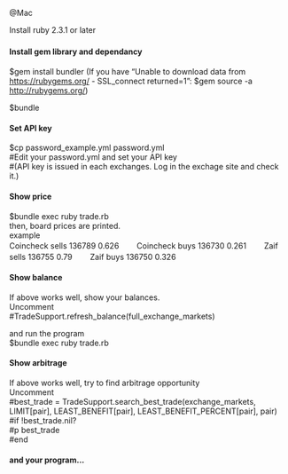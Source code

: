 @Mac

Install ruby 2.3.1 or later

#### Install gem library and dependancy　　
$gem install bundler
(If you have “Unable to download data from https://rubygems.org/ - SSL_connect returned=1”: $gem source -a http://rubygems.org/)  

$bundle

#### Set API key
$cp password_example.yml password.yml  
#Edit your password.yml and set your API key  
#(API key is issued in each exchanges. Log in the exchage site and check it.)  

#### Show price
$bundle exec ruby trade.rb  
then, board prices are printed.  
example  
Coincheck  sells 136789 0.626　　
Coincheck  buys  136730 0.261　　
Zaif       sells 136755 0.79　　
Zaif       buys  136750 0.326　　

#### Show balance
If above works well, show your balances.  
Uncomment  
#TradeSupport.refresh_balance(full_exchange_markets)  

and run the program  
$bundle exec ruby trade.rb  

#### Show arbitrage
If above works well, try to find arbitrage opportunity  
Uncomment  
#best_trade = TradeSupport.search_best_trade(exchange_markets, LIMIT[pair], LEAST_BENEFIT[pair], LEAST_BENEFIT_PERCENT[pair], pair)  
#if !best_trade.nil?  
  #p best_trade  
#end  

#### and your program...
